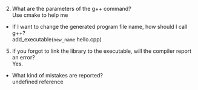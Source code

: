 2. What are the parameters of the g++ command?  
  Use cmake to help me   
  - If I want to change the generated program file name, how should I call g++?  
    add_executable(`new_name` hello.cpp)
5. If you forgot to link the library to the executable, will the compiler report an error?  
  Yes.
  - What kind of mistakes are reported?  
    undefined reference
